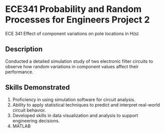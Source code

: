 # ECE341 Probability and Random Processes for Engineers Project 2
ECE 341 Effect of component variations on pole locations in H(s)

## Description ##
Conducted a detailed simulation study of two electronic filter circuits to observe how random variations in component values affect their performance. 

## Skills Demonstrated ##
1. Proficiency in using simulation software for circuit analysis.
2. Ability to apply statistical techniques to predict and interpret real-world circuit behavior.
3. Developed skills in data visualization and analysis to support engineering decisions.
4. MATLAB






